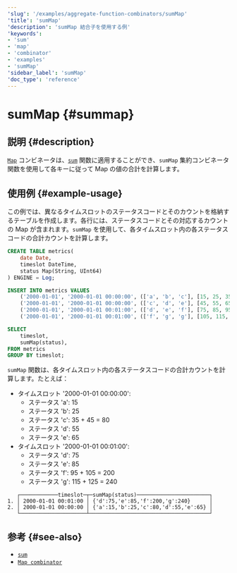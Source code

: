 ```yaml
---
'slug': '/examples/aggregate-function-combinators/sumMap'
'title': 'sumMap'
'description': 'sumMap 結合子を使用する例'
'keywords':
- 'sum'
- 'map'
- 'combinator'
- 'examples'
- 'sumMap'
'sidebar_label': 'sumMap'
'doc_type': 'reference'
---
```



# sumMap {#summap}

## 説明 {#description}

[`Map`](/sql-reference/aggregate-functions/combinators#-map) コンビネータは、[`sum`](/sql-reference/aggregate-functions/reference/sum) 関数に適用することができ、`sumMap` 集約コンビネータ関数を使用して各キーに従って Map の値の合計を計算します。

## 使用例 {#example-usage}

この例では、異なるタイムスロットのステータスコードとそのカウントを格納するテーブルを作成します。各行には、ステータスコードとその対応するカウントの Map が含まれます。`sumMap` を使用して、各タイムスロット内の各ステータスコードの合計カウントを計算します。

```sql title="Query"
CREATE TABLE metrics(
    date Date,
    timeslot DateTime,
    status Map(String, UInt64)
) ENGINE = Log;

INSERT INTO metrics VALUES
    ('2000-01-01', '2000-01-01 00:00:00', (['a', 'b', 'c'], [15, 25, 35])),
    ('2000-01-01', '2000-01-01 00:00:00', (['c', 'd', 'e'], [45, 55, 65])),
    ('2000-01-01', '2000-01-01 00:01:00', (['d', 'e', 'f'], [75, 85, 95])),
    ('2000-01-01', '2000-01-01 00:01:00', (['f', 'g', 'g'], [105, 115, 125]));

SELECT
    timeslot,
    sumMap(status),
FROM metrics
GROUP BY timeslot;
```

`sumMap` 関数は、各タイムスロット内の各ステータスコードの合計カウントを計算します。たとえば：
- タイムスロット '2000-01-01 00:00:00':
  - ステータス 'a': 15
  - ステータス 'b': 25
  - ステータス 'c': 35 + 45 = 80
  - ステータス 'd': 55
  - ステータス 'e': 65
- タイムスロット '2000-01-01 00:01:00':
  - ステータス 'd': 75
  - ステータス 'e': 85
  - ステータス 'f': 95 + 105 = 200
  - ステータス 'g': 115 + 125 = 240

```response title="Response"
   ┌────────────timeslot─┬─sumMap(status)───────────────────────┐
1. │ 2000-01-01 00:01:00 │ {'d':75,'e':85,'f':200,'g':240}      │
2. │ 2000-01-01 00:00:00 │ {'a':15,'b':25,'c':80,'d':55,'e':65} │
   └─────────────────────┴──────────────────────────────────────┘
```

## 参考 {#see-also}
- [`sum`](/sql-reference/aggregate-functions/reference/sum)
- [`Map combinator`](/sql-reference/aggregate-functions/combinators#-map)

